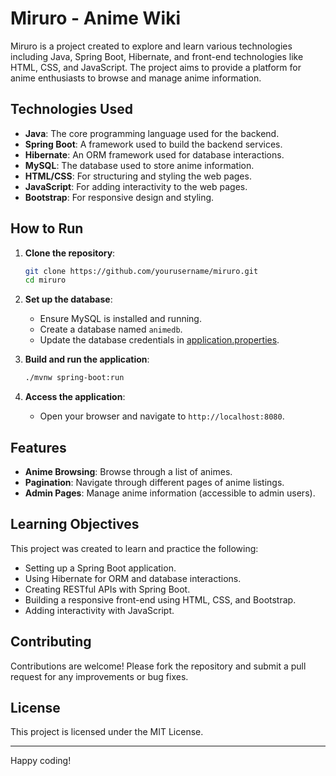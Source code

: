 # Miruro - Anime Wiki

Miruro is a project created to explore and learn various technologies including Java, Spring Boot, Hibernate, and front-end technologies like HTML, CSS, and JavaScript. The project aims to provide a platform for anime enthusiasts to browse and manage anime information.

## Technologies Used

- **Java**: The core programming language used for the backend.
- **Spring Boot**: A framework used to build the backend services.
- **Hibernate**: An ORM framework used for database interactions.
- **MySQL**: The database used to store anime information.
- **HTML/CSS**: For structuring and styling the web pages.
- **JavaScript**: For adding interactivity to the web pages.
- **Bootstrap**: For responsive design and styling.


## How to Run

1. **Clone the repository**:
    ```sh
    git clone https://github.com/yourusername/miruro.git
    cd miruro
    ```

2. **Set up the database**:
    - Ensure MySQL is installed and running.
    - Create a database named `animedb`.
    - Update the database credentials in [application.properties](http://_vscodecontentref_/15).

3. **Build and run the application**:
    ```sh
    ./mvnw spring-boot:run
    ```

4. **Access the application**:
    - Open your browser and navigate to `http://localhost:8080`.

## Features

- **Anime Browsing**: Browse through a list of animes.
- **Pagination**: Navigate through different pages of anime listings.
- **Admin Pages**: Manage anime information (accessible to admin users).

## Learning Objectives

This project was created to learn and practice the following:

- Setting up a Spring Boot application.
- Using Hibernate for ORM and database interactions.
- Creating RESTful APIs with Spring Boot.
- Building a responsive front-end using HTML, CSS, and Bootstrap.
- Adding interactivity with JavaScript.

## Contributing

Contributions are welcome! Please fork the repository and submit a pull request for any improvements or bug fixes.

## License

This project is licensed under the MIT License.

---

Happy coding!